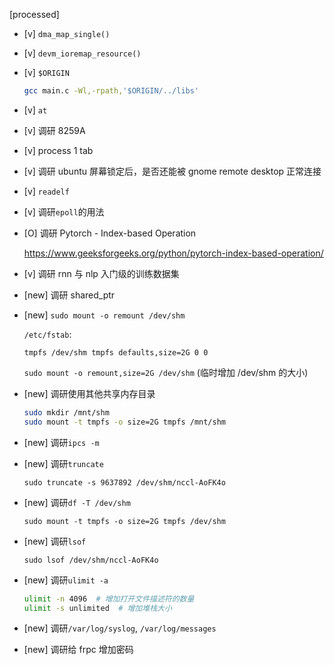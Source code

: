 [processed]

* [v] `dma_map_single()`

* [v] `devm_ioremap_resource()`

* [v] `$ORIGIN`

    ```bash
    gcc main.c -Wl,-rpath,'$ORIGIN/../libs'
    ```

* [v] `at`

* [v] 调研 8259A

* [v] process 1 tab

* [v] 调研 ubuntu 屏幕锁定后，是否还能被 gnome remote desktop 正常连接

* [v] `readelf`

* [v] 调研`epoll`的用法

* [O] 调研 Pytorch - Index-based Operation

    <https://www.geeksforgeeks.org/python/pytorch-index-based-operation/>

* [v] 调研 rnn 与 nlp 入门级的训练数据集

* [new] 调研 shared_ptr

* [new] `sudo mount -o remount /dev/shm`

    `/etc/fstab`:

    ```
    tmpfs /dev/shm tmpfs defaults,size=2G 0 0
    ```

    `sudo mount -o remount,size=2G /dev/shm` (临时增加 /dev/shm 的大小)

* [new] 调研使用其他共享内存目录

    ```bash
    sudo mkdir /mnt/shm
    sudo mount -t tmpfs -o size=2G tmpfs /mnt/shm
    ```

* [new] 调研`ipcs -m`

* [new] 调研`truncate`

    `sudo truncate -s 9637892 /dev/shm/nccl-AoFK4o`

* [new] 调研`df -T /dev/shm`

    `sudo mount -t tmpfs -o size=2G tmpfs /dev/shm`

* [new] 调研`lsof`

    `sudo lsof /dev/shm/nccl-AoFK4o`

* [new] 调研`ulimit -a`

    ```bash
    ulimit -n 4096  # 增加打开文件描述符的数量
    ulimit -s unlimited  # 增加堆栈大小
    ```

* [new] 调研`/var/log/syslog`, `/var/log/messages`

* [new] 调研给 frpc 增加密码